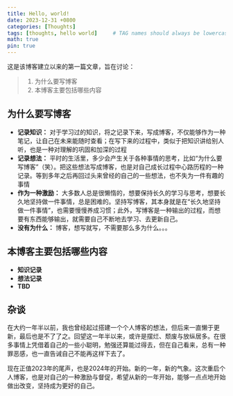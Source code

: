 ```yaml
---
title: Hello, world!
date: 2023-12-31 +0800
categories: [Thoughts]
tags: [thoughts, hello world]     # TAG names should always be lowercase
math: true
pin: true
---
```


这是该博客建立以来的第一篇文章，旨在讨论：
>1. 为什么要写博客
>2. 本博客主要包括哪些内容

## 为什么要写博客

- **记录知识：** 对于学习过的知识，将之记录下来，写成博客，不仅能够作为一种笔记，让自己在未来能随时查看；在写下来的过程中，类似于把知识讲给别人听，也是一种对理解的巩固和加深的过程
- **记录想法：** 平时的生活里，多少会产生关于各种事情的思考，比如“为什么要写博客”（笑）。把这些想法写成博客，也是对自己成长过程中心路历程的一种记录。等到多年之后再回过头来曾经的自己的一些想法，也不失为一件有趣的事情
- **作为一种激励：** 大多数人总是很懒惰的，想要保持长久的学习与思考，想要长久地坚持做一件事情，总是困难的。坚持写博客，其本身就是在“长久地坚持做一件事情”，也需要慢慢养成习惯；此外，写博客是一种输出的过程，而想要有东西能够输出，就需要自己不断地去学习、去更新自己。
- **没有为什么：** 博客，想写就写，不需要那么多为什么。。。

## 本博客主要包括哪些内容

- **知识记录**
- **想法记录**
- **TBD**

## 杂谈

在大约一年半以前，我也曾经起过搭建一个个人博客的想法，但后来一直懒于更新，最后也是不了了之。回望这一年半以来，或许是摆烂、颓废与放纵居多。在很多事情上凭借着自己的一些小聪明，勉强还算能过得去，但在自己看来，总有一种罪恶感，也一直告诫自己不能再这样下去了。

现在正值2023年的尾声，也是2024年的开始。新的一年，新的气象。这次重启个人博客，也是对自己的一种激励与督促，希望从新的一年开始，能够一点点地开始做出改变，坚持成为更好的自己。